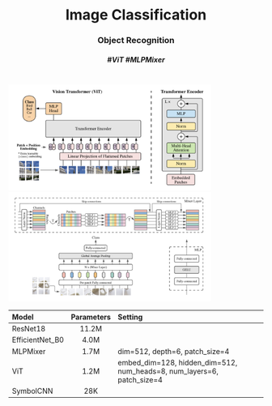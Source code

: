 <h1 align="center">
Image Classification
</h1>
  
<h3 align="center">
Object Recognition
</h3>

<h5 align="center">
#ViT #MLPMixer <br><br>
</h5>

<img src="media/diagram_ViT.png" width=400px> 

<img src="media/diagram_MLPMixer.png" width=400px> 



|  Model  | Parameters   | Setting |
|:--------|:------------:|:--------|
| ResNet18 | 11.2M | |
| EfficientNet_B0 | 4.0M | |
| MLPMixer | 1.7M | dim=512, depth=6, patch_size=4 |
| ViT | 1.2M | embed_dim=128, hidden_dim=512, num_heads=8, num_layers=6, patch_size=4 |
| SymbolCNN | 28K |  |
